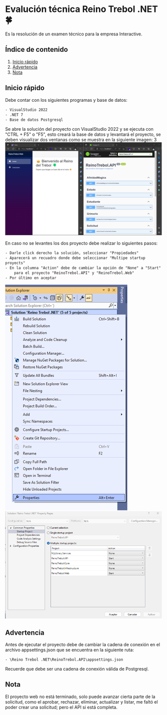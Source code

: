 # Evalución técnica Reino Trebol .NET 🍀
Es la resolución de un examen técnico para la empresa Interactive.

## Índice de contenido
1. [Inicio rápido](#inicio-rapido)
2. [Advertencia](#advertencia)
3. [Nota](#nota)

## Inicio rápido
Debe contar con los siguientes programas y base de datos:

	- VisualStudio 2022
	- .NET 7
	- Base de datos Postgresql

Se abre la solución del proyecto con VisualStudio 2022 y se ejecuta con "CTRL + F5" o "F5", esto creará la base de datos y
levantará el proyecto, se deben visualizar dos ventanas como se muestra en la siguiente imagen:
3
![Imagen1](https://raw.githubusercontent.com/Atorres2610/Reino-Trebol-Interactive/master/ArchivosDocumentacion/Imagen1.png)

En caso no se levantes los dos proyecto debe realizar lo siguientes pasos:

	- Darle click derecho la solución, seleccionar "Propiedades"
	- Aparecerá un recuadro donde debe seleccionar "Multipe startup proyects"
	- En la columna "Action" debe de cambiar la opción de "None" a "Start" 
		para el proyecto "ReinoTrebol.API" y "ReinoTrebol.Web"
	- Por último en aceptar

![Imagen2](https://raw.githubusercontent.com/Atorres2610/Reino-Trebol-Interactive/master/ArchivosDocumentacion/Imagen2.png)
![Imagen3](https://raw.githubusercontent.com/Atorres2610/Reino-Trebol-Interactive/master/ArchivosDocumentacion/Imagen3.png)

## Advertencia
Antes de ejecutar el proyecto debe de cambiar la cadena de conexión en el archivo appsettings.json que se encuentra en la siguiente ruta:

	- \Reino Trebol .NET\ReinoTrebol.API\appsettings.json

Recuerde que debe ser una cadena de conexión válida de Postgresql.

## Nota
El proyecto web no está terminado, solo puede avanzar cierta parte de la solicitud, como el aprobar, rechazar, eliminar, actualizar y listar, me faltó el poder crear una solicitud; pero el API si está completa.
